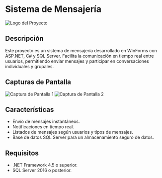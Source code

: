 # Sistema de Mensajería

![Logo del Proyecto]([tu_logo.png](https://github.com/ezequielsilvauy/SistemaMensajeria/blob/main/Screenshot%202023-09-27%20101244.png?raw=true))

## Descripción

Este proyecto es un sistema de mensajería desarrollado en WinForms con ASP.NET, C# y SQL Server. Facilita la comunicación en tiempo real entre usuarios, permitiendo enviar mensajes y participar en conversaciones individuales y grupales.

## Capturas de Pantalla

![Captura de Pantalla 1](captura1.png)
![Captura de Pantalla 2](captura2.png)

## Características

- Envío de mensajes instantáneos.
- Notificaciones en tiempo real.
- Listados de mensajes según usuarios y tipos de mensajes.
- Base de datos SQL Server para un almacenamiento seguro de datos.

## Requisitos

- .NET Framework 4.5 o superior.
- SQL Server 2016 o posterior.
